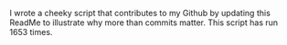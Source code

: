 I wrote a cheeky script that contributes to my Github by updating this ReadMe to illustrate why more than commits matter. This script has run 1653 times.